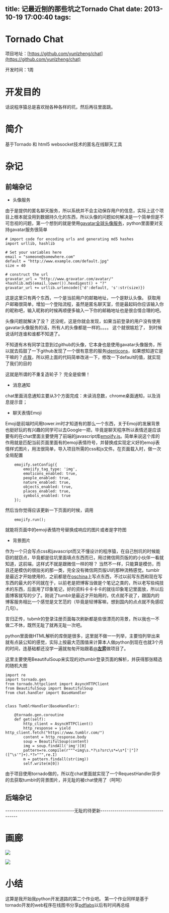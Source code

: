 title: 记最近刨的那些坑之Tornado Chat
date: 2013-10-19 17:00:40
tags:
---

# Tornado Chat

项目地址：[https://github.com/yunlzheng/chat](https://github.com/yunlzheng/chat)

开发时间：1周

# 开发目的

话说程序猿总是喜欢抛各种各样的坑，然后再往里面跳。

# 简介

基于Tornado 和 html5 websocket技术的匿名在线聊天工具

# 杂记

## 前端杂记

*  头像服务

由于是提供的匿名聊天服务，所以系统并不会主动保存用户的信息，实际上这个项目上根本就没用到数据持久化的东西，所以头像的问题如何解决是一个简单但是不可忽视的问题，第一个想到的就是使用[gavatar全球头像服务](http://en.gravatar.com/)，python里面要对支持gavatar服务很简单


    # import code for encoding urls and generating md5 hashes
    import urllib, hashlib

    # Set your variables here
    email = "someone@somewhere.com"
    default = "http://www.example.com/default.jpg"
    size = 40

    # construct the url
    gravatar_url = "http://www.gravatar.com/avatar/" +hashlib.md5(email.lower()).hexdigest() + "?"
    gravatar_url += urllib.urlencode({'d':default, 's':str(size)})


这是这里只有两个东西，一个是当前用户的邮箱地址，一个是默认头像。 获取用户邮箱很简单，增加一个登陆流程，虽然是匿名聊天室，但是最起码你应该输入你的昵称吧，输入昵称的时候再顺便多输入一下你的邮箱地址也是很合情合理的吧。

头像问题就解决了没？ 还没呢，这是你就会发现，如果当前登录的用户没有使用gavatar头像服务的话，所有人的头像都是一样的。。。。 这个就很尴尬了， 到时候说话时连谁和谁都不知道了。

不知道有木有同学注意到过github的头像，它本身也是使用gavatar头像服务，所以就去捣鼓了一下github发现了一个很有意思的服务[identicons](https://github.com/blog/1586-identicons)，如果想知道它是干嘛的？[点我](https://identicons.github.com/jasonlong.png)，所以把上面的代码简单改进一下，修改一下default的值，就实现了我们的目的

这就是所谓的不重复造轮子？ 完全是偷懒！

*  消息通知

chat里面消息通知主要从3个方面完成：未读消息数，chrome桌面通知，以及消息提示音；


*  聊天表情Emoji

 Emoji是前端时间用tower.im时才知道有的那么一个东西，关于Emoji的发展背景也挺好玩的有兴趣的同学可以去Google一把，毕竟是聊天程序所以表情还是应该要有的在chat里面主要使用了前端的javascript库[emojify.js](https://github.com/hassankhan/emojify.js)。简单来说这个库的作用就是匹配当前页面里面有的emoji表情符号，并替换成实现定义好的emoji表情样式图片，用法很简单，导入项目所需的css和js文件。在页面载入时，做一次全局配置


        emojify.setConfig({
            emojify_tag_type: 'img',
            emoticons_enabled: true,
            people_enabled: true,
            nature_enabled: true,
            objects_enabled: true,
            places_enabled: true,
            symbols_enabled: true
        });


 然后当你觉得应该更新一下页面的时候，调用

        emojify.run();


就能将页面中的emoji表情符号替换成响应的图片或者是字符图



*  背景图片

作为一个只会写点css和javascript而又不懂设计的程序猿，在自己刨坑的时候能窃的就窃点，毕竟都是往坑里面填点东西而已，用过微信网页版的的小伙伴一看就知道，这前端，这样式不就是跟微信一样的呀？ 当然不一样，只能算是模仿，而且还是模仿的很拙劣的那一类，完全没有微信网页版UI的那种流畅感觉。tumblr是最近才开始使用的，之前都是在[oschina](http://my.oschina.net/fhck/blog)上写点东西，不过以前写东西和现在写东西的最大的不同就在于，以前老是把博客当做是个笔记之类的，所以老写些纯技术的东西，后面用了印象笔记，好的资料卡卡卡卡的就往印象笔记里面放，所以后面博客就写的少了。刚说了tumblr是最近才开始用的，优点就不说了，跟国内的博客服务相比一个感觉是文艺范的（毕竟是轻博客嘛，想到国内的点点就不免感叹几句）。

言归正传，tubmlr的登录注册页面每次刷新都是些很漂亮的背景，所以我也一不做二不休，既然无耻了就再无耻一次吧。

python里面做HTML解析的库倒是很多，这里就不做一一列举，主要怕列举出来就有点装公知的感觉，实际上按最大范围值来计算本人做python到现在也就3个月的时间，连基础都还没学一遍就匆匆开始跟着[@__左弈__](http://weibo.com/xuwenbao)做项目了。

这里主要使用BeautifulSoup来实现的对tumblr登录页面的解析，并获得那张精选的随机大图


    import re
    import tornado.gen
    from tornado.httpclient import AsyncHTTPClient
    from BeautifulSoup import BeautifulSoup
    from chat.handler import BaseHandler


    class TumblrHandler(BaseHandler):

        @tornado.gen.coroutine
        def get(self):
            http_client = AsyncHTTPClient()
            http_response = yield http_client.fetch("https://www.tumblr.com/")
            content = http_response.body
            soup = BeautifulSoup(content)
            img = soup.findAll('img')[0]
            pattern=re.compile(r"""<img\s.*?\s?src\s*=\s*['|"]?([^\s'"]+).*?>""",re.I)
            m = pattern.findall(str(img))
            self.write(m[0])

由于项目使用tornado做的，所以在chat里面就实现了一个RequestHandler异步的去获取tumblr的背景图片，并无耻的被chat使用了（呵呵）

## 后端杂记

----------------------------------无耻的待更新-------------------------------------

# 画廊

![](https://raw.github.com/yunlzheng/chat/master/static/images/login.png)

![](https://raw.github.com/yunlzheng/chat/master/static/images/chat.png)


# 小结

这算是我开始我python开发道路的第二个作业吧。 第一个作业同样是基于tornado开发的web程序在线图书分享[pdflabs](http://pdflabs.herokuapp.com/)以后有时间再总结
